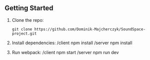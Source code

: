 ## Getting Started

1.  Clone the repo:

        git clone https://github.com/Dominik-Majcherczyk/SoundSpace-project.git

2.  Install dependencies:
/client
        npm install
/server
        npm install
        
3.  Run webpack:
/client
        npm start
/server
        npm run dev
